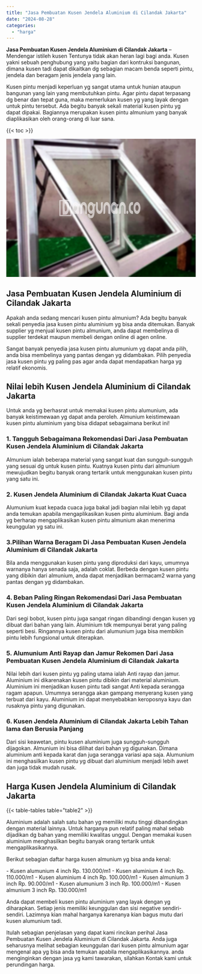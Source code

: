 ```yaml
---
title: "Jasa Pembuatan Kusen Jendela Aluminium di Cilandak Jakarta"
date: "2024-08-28"
categories: 
  - "harga"
---
```


**Jasa Pembuatan Kusen Jendela Aluminium di Cilandak Jakarta** – Mendengar istileh kusen Tentunya tidak akan heran lagi bagi anda. Kusen yakni sebuah penghubung yang yaitu bagian dari kontruksi bangunan, dimana kusen tadi dapat dikaitkan dg sebagian macam benda seperti pintu, jendela dan beragam jenis jendela yang lain.

Kusen pintu menjadi keperluan yg sangat utama untuk hunian ataupun bangunan yang lain yang membutuhkan pintu. Agar pintu dapat terpasang dg benar dan tepat guna, maka memerlukan kusen yg yang layak dengan untuk pintu tersebut. Ada begitu banyak sekali material kusen pintu yg dapat dipakai. Bagiannya merupakan kusen pintu almunium yang banyak diaplikasikan oleh orang-orang di luar sana.

{{< toc >}}

![Jasa Pembuatan Kusen Jendela Aluminium di Cilandak Jakarta](/images/harga-kusen-jendela-alumunium-01.png)

## Jasa Pembuatan Kusen Jendela Aluminium di Cilandak Jakarta

Apakah anda sedang mencari kusen pintu almunium? Ada begitu banyak sekali penyedia jasa kusen pintu aluminium yg bisa anda ditemukan. Banyak supplier yg menjual kusen pintu almunium, anda dapat membelinya di supplier terdekat maupun membeli dengan online di agen online.

Sangat banyak penyedia jasa kusen pintu alumunium yg dapat anda pilih, anda bisa membelinya yang pantas dengan yg didambakan. Pilih penyedia jasa kusen pintu yg paling pas agar anda dapat mendapatkan harga yg relatif ekonomis.

## Nilai lebih Kusen Jendela Aluminium di Cilandak Jakarta

Untuk anda yg berhasrat untuk memakai kusen pintu alumunium, ada banyak keistimewaan yg dapat anda peroleh. Almunium keistimewaan kusen pintu aluminium yang bisa didapat sebagaimana berikut ini!

### 1\. Tangguh Sebagaimana Rekomendasi Dari Jasa Pembuatan Kusen Jendela Aluminium di Cilandak Jakarta

Almunium ialah beberapa material yang sangat kuat dan sungguh-sungguh yang sesuai dg untuk kusen pintu. Kuatnya kusen pintu dari almunium mewujudkan begitu banyak orang tertarik untuk menggunakan kusen pintu yang satu ini.

### 2\. Kusen Jendela Aluminium di Cilandak Jakarta Kuat Cuaca

Alumunium kuat kepada cuaca juga bakal jadi bagian nilai lebih yg dapat anda temukan apabila mengaplikasikan kusen pintu aluminium. Bagi anda yg berharap mengaplikasikan kusen pintu almunium akan menerima keunggulan yg satu ini.

### 3.Pilihan Warna Beragam Di Jasa Pembuatan Kusen Jendela Aluminium di Cilandak Jakarta

Bila anda menggunakan kusen pintu yang diproduksi dari kayu, umumnya warnanya hanya senada saja, adalah coklat. Berbeda dengan kusen pintu yang dibikin dari almunium, anda dapat menjadikan bermacam2 warna yang pantas dengan yg didambakan.

### 4\. Beban Paling Ringan Rekomendasi Dari Jasa Pembuatan Kusen Jendela Aluminium di Cilandak Jakarta

Dari segi bobot, kusen pintu juga sangat ringan dibandingi dengan kusen yg dibuat dari bahan yang lain. Aluminium tdk mempunyai berat yang paling seperti besi. Ringannya kusen pintu dari alumunium juga bisa membikin pintu lebih fungsional untuk diterapkan.

### 5\. Alumunium Anti Rayap dan Jamur Rekomen Dari Jasa Pembuatan Kusen Jendela Aluminium di Cilandak Jakarta

Nilai lebih dari kusen pintu yg paling utama ialah Anti rayap dan jamur. Aluminium ini dikarenakan kusen pintu dibikin dari material aluminium. Aluminium ini menjadikan kusen pintu tadi sangat Anti kepada serangga ragam apapun. Umumnya serangga akan gampang menyerang kusen yang terbuat dari kayu. Aluminium ini dapat menyebabkan keroposnya kayu dan rusaknya pintu yang digunakan.

### 6\. Kusen Jendela Aluminium di Cilandak Jakarta Lebih Tahan lama dan Berusia Panjang

Dari sisi keawetan, pintu kusen aluminium juga sungguh-sungguh dijagokan. Almunium ini bisa dilihat dari bahan yg digunakan. Dimana aluminium anti kepada karat dan juga serangga variasi apa saja. Alumunium ini menghasilkan kusen pintu yg dibuat dari aluminium menjadi lebih awet dan juga tidak mudah rusak.

## Harga Kusen Jendela Aluminium di Cilandak Jakarta

{{< table-tables table="table2" >}}

Aluminium adalah salah satu bahan yg memiliki mutu tinggi dibandingkan dengan material lainnya. Untuk harganya pun relatif paling mahal sebab dijadikan dg bahan yang memiliki kwalitas unggul. Dengan memakai kusen aluminium menghasilkan begitu banyak orang tertarik untuk mengaplikasikannya.

Berikut sebagian daftar harga kusen almunium yg bisa anda kenal:

\- Kusen alumunium 4 inch Rp. 130.000/m1 - Kusen aluminium 4 inch Rp. 110.000/m1 - Kusen aluminium 4 inch Rp. 100.000/m1 - Kusen almunium 3 inch Rp. 90.000/m1 - Kusen alumunium 3 inch Rp. 100.000/m1 - Kusen almunium 3 inch Rp. 130.000/m1

Anda dapat membeli kusen pintu aluminium yang layak dengan yg diharapkan. Setiap jenis memiliki keunggulan dan sisi negative sendiri-sendiri. Lazimnya kian mahal harganya karenanya kian bagus mutu dari kusen alumunium tadi.

Itulah sebagian penjelasan yang dapat kami rincikan perihal Jasa Pembuatan Kusen Jendela Aluminium di Cilandak Jakarta. Anda juga seharusnya melihat sebagian keunggulan dari kusen pintu almunium agar mengenal apa yg bisa anda temukan apabila mengaplikasikannya. anda menginginkan dengan jasa yg kami tawarakan, silahkan Kontak kami untuk perundingan harga.

